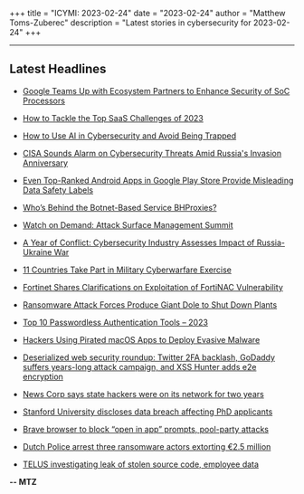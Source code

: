 +++
title = "ICYMI: 2023-02-24"
date = "2023-02-24"
author = "Matthew Toms-Zuberec"
description = "Latest stories in cybersecurity for 2023-02-24"
+++

---------------------------------------------------------------------------
## Latest Headlines
- [Google Teams Up with Ecosystem Partners to Enhance Security of SoC Processors](https://thehackernews.com/2023/02/google-teams-up-with-ecosystem-partners.html)

- [How to Tackle the Top SaaS Challenges of 2023](https://thehackernews.com/2023/02/how-to-tackle-top-saas-challenges-of.html)

- [How to Use AI in Cybersecurity and Avoid Being Trapped](https://thehackernews.com/2023/02/how-to-use-ai-in-cybersecurity-and.html)

- [CISA Sounds Alarm on Cybersecurity Threats Amid Russia's Invasion Anniversary](https://thehackernews.com/2023/02/cisa-sounds-alarm-on-cybersecurity.html)

- [Even Top-Ranked Android Apps in Google Play Store Provide Misleading Data Safety Labels](https://thehackernews.com/2023/02/majority-of-android-apps-on-google-play.html)

- [Who’s Behind the Botnet-Based Service BHProxies?](https://krebsonsecurity.com/2023/02/whos-behind-the-botnet-based-service-bhproxies/)

- [Watch on Demand: Attack Surface Management Summit](https://www.securityweek.com/register-now-attack-surface-management-summit-feb-22/)

- [A Year of Conflict: Cybersecurity Industry Assesses Impact of Russia-Ukraine War](https://www.securityweek.com/one-year-of-russia-ukraine-war-cybersecurity-industry-sums-up-impact/)

- [11 Countries Take Part in Military Cyberwarfare Exercise](https://www.securityweek.com/11-countries-take-part-in-military-cyberwarfare-exercise/)

- [Fortinet Shares Clarifications on Exploitation of FortiNAC Vulnerability](https://www.securityweek.com/fortinet-shares-clarifications-on-exploitation-of-fortinac-vulnerability/)

- [Ransomware Attack Forces Produce Giant Dole to Shut Down Plants](https://www.securityweek.com/ransomware-attack-forces-produce-giant-dole-to-shut-down-plants/)

- [Top 10 Passwordless Authentication Tools – 2023](https://cybersecuritynews.com/password-less-authentication/)

- [Hackers Using Pirated macOS Apps to Deploy Evasive Malware](https://cybersecuritynews.com/pirated-macos-apps/)

- [Deserialized web security roundup: Twitter 2FA backlash, GoDaddy suffers years-long attack campaign, and XSS Hunter adds e2e encryption](https://portswigger.net/daily-swig/deserialized-web-security-roundup-twitter-2fa-backlash-godaddy-suffers-years-long-attack-campaign-and-xss-hunter-adds-e2e-encryption)

- [News Corp says state hackers were on its network for two years](https://www.bleepingcomputer.com/news/security/news-corp-says-state-hackers-were-on-its-network-for-two-years/)

- [Stanford University discloses data breach affecting PhD applicants](https://www.bleepingcomputer.com/news/security/stanford-university-discloses-data-breach-affecting-phd-applicants/)

- [Brave browser to block “open in app” prompts, pool-party attacks](https://www.bleepingcomputer.com/news/security/brave-browser-to-block-open-in-app-prompts-pool-party-attacks/)

- [Dutch Police arrest three ransomware actors extorting €2.5 million](https://www.bleepingcomputer.com/news/security/dutch-police-arrest-three-ransomware-actors-extorting-25-million/)

- [TELUS investigating leak of stolen source code, employee data](https://www.bleepingcomputer.com/news/security/telus-investigating-leak-of-stolen-source-code-employee-data/)

**-- MTZ**